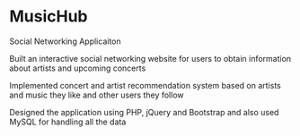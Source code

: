 # MusicHub
Social Networking Applicaiton

Built an interactive social networking website for users to obtain information about artists and upcoming concerts

Implemented concert and artist recommendation system based on artists and music they like and other users they follow

Designed the application using PHP, jQuery and Bootstrap and also used MySQL for handling all the data
